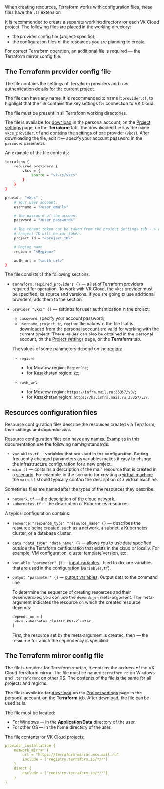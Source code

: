 When creating resources, Terraform works with configuration files, these files have the `.tf` extension.

It is recommended to create a separate working directory for each VK Cloud project. The following files are placed in the working directory:

- the provider config file (project-specific);
- the configuration files of the resources you are planning to create.

For correct Terraform operation, an additional file is required — the Terraform mirror config file.

## The Terraform provider config file

The file contains the settings of Terraform providers and user authentication details for the current project.

The file can have any name. It is recommended to name it `provider.tf`, to highlight that the file contains the key settings for connection to VK Cloud.

The file must be present in all Terraform working directories.

The file is available for [download](../../quick-start#preparatory_steps) in the personal account, on the [Project settings](https://mcs.mail.ru/app/project/terraform) page, on the **Terraform** tab. The downloaded file has the name `vkcs_provider.tf` and contains the settings of one provider (`vkcs`). After downloading the file, edit it — specify your account password in the `password` parameter.

An example of the file contents:

```bash
terraform {
    required_providers {
        vkcs = {
            source = "vk-cs/vkcs"
        }
    }
}

provider "vkcs" {
    # Your user account.
    username = "<user_email>"

    # The password of the account
    password = "<user_password>"

    # The tenant token can be taken from the project Settings tab - > API keys.
    # Project ID will be our token.
    project_id = "<project_ID>"

    # Region name
    region = "<Region>"

    auth_url = "<auth_url>"
}
```

The file consists of the following sections:

- `terraform.required_providers {}` — a list of Terraform providers required for operation. To work with VK Cloud, the `vkcs` provider must be specified, its source and versions. If you are going to use additional providers, add them to the section.
- `provider "vkcs" {}` — settings for user authentication in the project:

  - `password`: specify your account password;
  - `username`, `project_id`, `region`: the values in the file that is downloaded from the personal account are valid for working with the current project. These values can also be obtained in the personal account, on the [Project settings](https://mcs.mail.ru/app/project/terraform) page, on the **Terraform** tab.

  The values of some parameters depend on the [region](/ru/base/account/concepts/regions):

  - `region`:

    - for Moscow region: `RegionOne`;
    - for Kazakhstan region: `kz`;

  - `auth_url`:

    - for Moscow region: `https://infra.mail.ru:35357/v3/`;
    - for Kazakhstan region: `https://kz.infra.mail.ru:35357/v3/`.

## Resources configuration files

Resource configuration files describe the resources created via Terraform, their settings and dependencies.

Resource configuration files can have any names. Examples in this documentation use the following naming standards:

- `variables.tf` — variables that are used in the configuration. Setting frequently changed parameters as variables makes it easy to change the infrastructure configuration for a new project.
- `main.tf` — contains a description of the main resource that is created in a [scenario](../../use-cases). For example, in the scenario for creating a [virtual machine](../../use-cases/iaas/create) the `main.tf` should typically contain the description of a virtual machine.

Sometimes files are named after the types of the resources they describe:

- `network.tf` — the description of the cloud network.
- `kubernetes.tf` — the description of Kubernetes resources.

A typical configuration contains:

- `resource "resource_type" "resource_name" {}` — describes the [resource](https://www.terraform.io/language/resources/syntax) being created, such as a network, a subnet, a Kubernetes cluster, or a database cluster.
- `data "data_type" "data_name" {}` — allows you to use [data](https://www.terraform.io/language/data-sources) specified outside the Terraform configuration that exists in the cloud or locally. For example, VM configuration, cluster template/version, etc.
- `variable "parameter" {}` — [input variables](https://www.terraform.io/language/values/variables). Used to declare variables that are used in the configuration (`variables.tf`).
- `output "parameter" {}` — [output variables](https://www.terraform.io/language/values/outputs). Output data to the command line.

    To determine the sequence of creating resources and their dependencies, you can use the `depends_on` meta-argument. The meta-argument indicates the resource on which the created resource depends:

    ```bash
    depends_on = [
     vkcs_kubernetes_cluster.k8s-cluster,
    ]
    ```

    First, the resource set by the meta-argument is created, then — the resource for which the dependency is specified.

## The Terraform mirror config file

The file is required for Terraform startup, it contains the address of the VK Cloud Terraform mirror. The file must be named `terraform.rc` on Windows and `.terraformrc` on other OS. The contents of the file is the same for all projects and regions.

The file is available for [download](../../quick-start#preparatory_steps) on the [Project settings](https://mcs.mail.ru/app/project/terraform) page in the personal account, on the **Terraform** tab. After download, the file can be used as is.

The file must be located:

- For Windows — in the **Application Data** directory of the user.
- For other OS — in the home directory of the user.

The file contents for VK Cloud projects:

```yaml
provider_installation {
    network_mirror {
        url = "https://terraform-mirror.mcs.mail.ru"
        include = ["registry.terraform.io/*/*"]
    }
    direct {
        exclude = ["registry.terraform.io/*/*"]
    }
}
```
